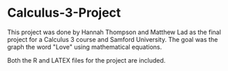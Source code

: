 # Calculus-3-Project

This project was done by Hannah Thompson and Matthew Lad as the final project for a Calculus 3 course and Samford University. The goal was the graph the word "Love" using mathematical equations.

Both the R and LATEX files for the project are included.

